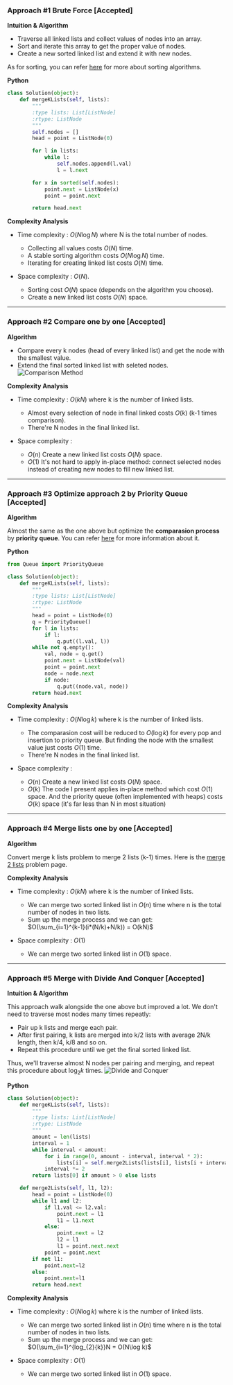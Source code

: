 [comment]: <> (Editorial solution writed by Zhiqiang Xie for LeetCode)
[comment]: <> (Here is the original address: https://discuss.leetcode.com/topic/102152/solution-by-hermann0)
[comment]: <> (xiezhq@shanghaitech.edu.cn)
### Approach #1 Brute Force [Accepted]

**Intuition & Algorithm**

- Traverse all linked lists and collect values of nodes into an array.
- Sort and iterate this array to get the proper value of nodes.
- Create a new sorted linked list and extend it with new nodes.

As for sorting, you can refer [here](https://www.cs.cmu.edu/~adamchik/15-121/lectures/Sorting%20Algorithms/sorting.html) for more about sorting algorithms.

**Python**

```python
class Solution(object):
    def mergeKLists(self, lists):
        """
        :type lists: List[ListNode]
        :rtype: ListNode
        """
        self.nodes = []
        head = point = ListNode(0)

        for l in lists:
            while l:
                self.nodes.append(l.val)
                l = l.next

        for x in sorted(self.nodes):
            point.next = ListNode(x)
            point = point.next

        return head.next
```

**Complexity Analysis**

- Time complexity : $O(N\log N)$ where N is the total number of nodes.
  - Collecting all values costs $O(N)$ time.
  - A stable sorting algorithm costs $O(N\log N)$ time.
  - Iterating for creating linked list costs $O(N)$ time.


- Space complexity : $O(N)$.
  - Sorting cost $O(N)$ space (depends on the algorithm you choose).
  - Create a new linked list costs $O(N)$ space.

--------------------------------------------------------------------------------

### Approach #2 Compare one by one [Accepted]

**Algorithm**

- Compare every k nodes (head of every linked list) and get the node with the smallest value.
- Extend the final sorted linked list with seleted nodes.
![Comparison Method](https://raw.githubusercontent.com/xiezhq-hermann/LeetCode-in-Python/master/editorial/images/ezgif.com-video-to-gif.gif)

**Complexity Analysis**

- Time complexity : $O(kN)$ where k is the number of linked lists.
  - Almost every selection of node in final linked costs $O(k)$ (k-1 times comparison).
  - There're N nodes in the final linked list.


- Space complexity :
  - $O(n)$ Create a new linked list costs $O(N)$ space.
  - $O(1)$ It's not hard to apply in-place method: connect selected nodes instead of creating new nodes to fill new linked list.

--------------------------------------------------------------------------------

### Approach #3 Optimize approach 2 by Priority Queue [Accepted]

**Algorithm**

Almost the same as the one above but optimize the **comparasion process** by **priority queue**. You can refer [here](https://en.wikipedia.org/wiki/Priority_queue) for more information about it.

**Python**

```python
from Queue import PriorityQueue

class Solution(object):
    def mergeKLists(self, lists):
        """
        :type lists: List[ListNode]
        :rtype: ListNode
        """
        head = point = ListNode(0)
        q = PriorityQueue()
        for l in lists:
            if l:
                q.put((l.val, l))
        while not q.empty():
            val, node = q.get()
            point.next = ListNode(val)
            point = point.next
            node = node.next
            if node:
                q.put((node.val, node))
        return head.next
```

**Complexity Analysis**

- Time complexity : $O(N\log k)$ where k is the number of linked lists.
  - The comparasion cost will be reduced to $O(\log k)$ for every pop and insertion to priority queue. But finding the node with the smallest value just costs $O(1)$ time.
  - There're N nodes in the final linked list.


- Space complexity :
  - $O(n)$ Create a new linked list costs $O(N)$ space.
  - $O(k)$ The code I present applies in-place method which cost $O(1)$ space. And the priority queue (often implemented with heaps) costs $O(k)$ space (it's far less than N in most situation)

--------------------------------------------------------------------------------

### Approach #4 Merge lists one by one [Accepted]

**Algorithm**

Convert merge k lists problem to merge 2 lists (k-1) times. Here is the [merge 2 lists](https://leetcode.com/problems/merge-two-sorted-lists/description/) problem page.


**Complexity Analysis**

- Time complexity : $O(kN)$ where k is the number of linked lists.
  - We can merge two sorted linked list in $O(n)$ time where n is the total number of nodes in two lists.
  - Sum up the merge process and we can get: <br> $O(\sum_{i=1}^{k-1}(i*(N/k)+N/k)) = O(kN)$


- Space complexity : $O(1)$
  - We can merge two sorted linked list in $O(1)$ space.

--------------------------------------------------------------------------------

### Approach #5 Merge with Divide And Conquer [Accepted]

**Intuition & Algorithm**

This approach walk alongside the one above but improved a lot. We don't need to traverse most nodes many times repeatly:
  - Pair up k lists and merge each pair.
  - After first pairing, k lists are merged into k/2 lists with average 2N/k length, then k/4, k/8 and so on.
  -  Repeat this procedure until we get the final sorted linked list.

Thus, we'll traverse almost N nodes per pairing and merging, and repeat this procedure about $\log_{2}{k}$  times.
![Divide and Conquer](https://raw.githubusercontent.com/xiezhq-hermann/LeetCode-in-Python/master/editorial/images/leetcode.jpg)


**Python**

```python
class Solution(object):
    def mergeKLists(self, lists):
        """
        :type lists: List[ListNode]
        :rtype: ListNode
        """
        amount = len(lists)
        interval = 1
        while interval < amount:
            for i in range(0, amount - interval, interval * 2):
                lists[i] = self.merge2Lists(lists[i], lists[i + interval])
            interval *= 2
        return lists[0] if amount > 0 else lists

    def merge2Lists(self, l1, l2):
        head = point = ListNode(0)
        while l1 and l2:
            if l1.val <= l2.val:
                point.next = l1
                l1 = l1.next
            else:
                point.next = l2
                l2 = l1
                l1 = point.next.next
            point = point.next
        if not l1:
            point.next=l2
        else:
            point.next=l1
        return head.next
```
**Complexity Analysis**

- Time complexity : $O(N\log k)$ where k is the number of linked lists.
  - We can merge two sorted linked list in $O(n)$ time where n is the total number of nodes in two lists.
  - Sum up the merge process and we can get:<br> $O(\sum_{i=1}^{log_{2}{k}}N = O(N\log k)$


- Space complexity : $O(1)$
  - We can merge two sorted linked list in $O(1)$ space.
